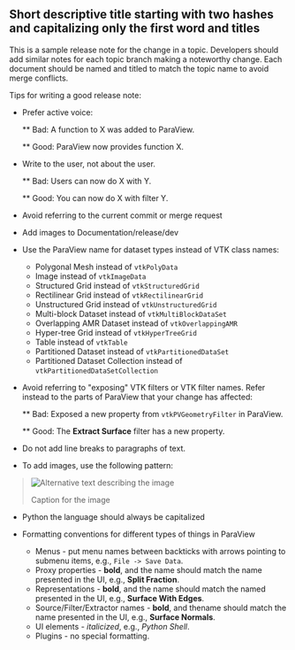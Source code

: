## Short descriptive title starting with two hashes and capitalizing only the first word and titles

This is a sample release note for the change in a topic.
Developers should add similar notes for each topic branch
making a noteworthy change.  Each document should be named
and titled to match the topic name to avoid merge conflicts.

Tips for writing a good release note:

* Prefer active voice:

  ** Bad: A function to X was added to ParaView.

  ** Good: ParaView now provides function X.

* Write to the user, not about the user.

  ** Bad: Users can now do X with Y.

  ** Good: You can now do X with filter Y.

* Avoid referring to the current commit or merge request

* Add images to Documentation/release/dev

* Use the ParaView name for dataset types instead of VTK class names:

  * Polygonal Mesh instead of `vtkPolyData`
  * Image instead of `vtkImageData`
  * Structured Grid instead of `vtkStructuredGrid`
  * Rectilinear Grid instead of `vtkRectilinearGrid`
  * Unstructured Grid instead of `vtkUnstructuredGrid`
  * Multi-block Dataset instead of `vtkMultiBlockDataSet`
  * Overlapping AMR Dataset instead of `vtkOverlappingAMR`
  * Hyper-tree Grid instead of `vtkHyperTreeGrid`
  * Table instead of `vtkTable`
  * Partitioned Dataset instead of `vtkPartitionedDataSet`
  * Partitioned Dataset Collection instead of `vtkPartitionedDataSetCollection`

* Avoid referring to "exposing" VTK filters or VTK filter names. Refer instead to the parts of ParaView that your change has affected:

  ** Bad: Exposed a new property from `vtkPVGeometryFilter` in ParaView.

  ** Good: The **Extract Surface** filter has a new property.

* Do not add line breaks to paragraphs of text.

* To add images, use the following pattern:

> ![Alternative text describing the image](image.png)
>
> Caption for the image

* Python the language should always be capitalized

* Formatting conventions for different types of things in ParaView

  * Menus - put menu names between backticks with arrows pointing to submenu items, e.g., `File -> Save Data`.
  * Proxy properties - **bold**, and the name should match the name presented in the UI, e.g., **Split Fraction**.
  * Representations - **bold**, and the name should match the named presented in the UI, e.g., **Surface With Edges**.
  * Source/Filter/Extractor names - **bold**, and thename should match the name presented in the UI, e.g., **Surface Normals**.
  * UI elements - _italicized_, e.g., _Python Shell_.
  * Plugins - no special formatting.
